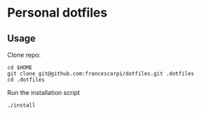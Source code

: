 # Personal dotfiles

## Usage

Clone repo:

```
cd $HOME
git clone git@github.com:francescarpi/dotfiles.git .dotfiles
cd .dotfiles
```

Run the installation script

```
./install
```
